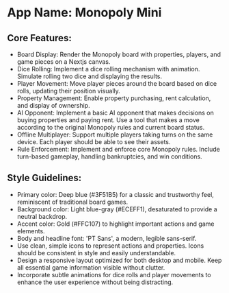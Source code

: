 # **App Name**: Monopoly Mini

## Core Features:

- Board Display: Render the Monopoly board with properties, players, and game pieces on a Nextjs canvas.
- Dice Rolling: Implement a dice rolling mechanism with animation. Simulate rolling two dice and displaying the results.
- Player Movement: Move player pieces around the board based on dice rolls, updating their position visually.
- Property Management: Enable property purchasing, rent calculation, and display of ownership.
- AI Opponent: Implement a basic AI opponent that makes decisions on buying properties and paying rent.  Use a tool that makes a move according to the original Monopoly rules and current board status.
- Offline Multiplayer: Support multiple players taking turns on the same device. Each player should be able to see their assets.
- Rule Enforcement: Implement and enforce core Monopoly rules. Include turn-based gameplay, handling bankruptcies, and win conditions.

## Style Guidelines:

- Primary color: Deep blue (#3F51B5) for a classic and trustworthy feel, reminiscent of traditional board games.
- Background color: Light blue-gray (#ECEFF1), desaturated to provide a neutral backdrop.
- Accent color: Gold (#FFC107) to highlight important actions and game elements.
- Body and headline font: 'PT Sans', a modern, legible sans-serif.
- Use clean, simple icons to represent actions and properties.  Icons should be consistent in style and easily understandable.
- Design a responsive layout optimized for both desktop and mobile. Keep all essential game information visible without clutter.
- Incorporate subtle animations for dice rolls and player movements to enhance the user experience without being distracting.